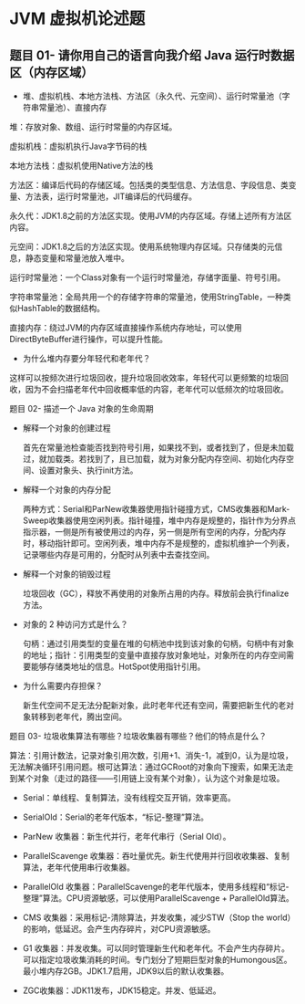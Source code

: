 # JVM 虚拟机论述题

## 题目 01- 请你用自己的语言向我介绍 Java 运行时数据区（内存区域）

- 堆、虚拟机栈、本地方法栈、方法区（永久代、元空间）、运行时常量池（字符串常量池）、直接内存

堆：存放对象、数组、运行时常量的内存区域。

虚拟机栈：虚拟机执行Java字节码的栈

本地方法栈：虚拟机使用Native方法的栈

方法区：编译后代码的存储区域。包括类的类型信息、方法信息、字段信息、类变量、方法表，运行时常量池，JIT编译后的代码缓存。

永久代：JDK1.8之前的方法区实现。使用JVM的内存区域。存储上述所有方法区内容。

元空间：JDK1.8之后的方法区实现。使用系统物理内存区域。只存储类的元信息，静态变量和常量池放入堆中。

运行时常量池：一个Class对象有一个运行时常量池，存储字面量、符号引用。

字符串常量池：全局共用一个的存储字符串的常量池，使用StringTable，一种类似HashTable的数据结构。

直接内存：绕过JVM的内存区域直接操作系统内存地址，可以使用DirectByteBuffer进行操作，可以提升性能。

- 为什么堆内存要分年轻代和老年代？

这样可以按频次进行垃圾回收，提升垃圾回收效率，年轻代可以更频繁的垃圾回收，因为不会扫描老年代中回收概率低的内容，老年代可以低频次的垃圾回收。

题目 02- 描述一个 Java 对象的生命周期

- 解释一个对象的创建过程

  首先在常量池检查能否找到符号引用，如果找不到，或者找到了，但是未加载过，就加载类。若找到了，且已加载，就为对象分配内存空间、初始化内存空间、设置对象头、执行init方法。

- 解释一个对象的内存分配

  两种方式：Serial和ParNew收集器使用指针碰撞方式，CMS收集器和Mark-Sweep收集器使用空闲列表。指针碰撞，堆中内存是规整的，指针作为分界点指示器，一侧是所有被使用过的内存，另一侧是所有空闲的内存，分配内存时，移动指针即可。空闲列表，堆中内存不是规整的，虚拟机维护一个列表，记录哪些内存是可用的，分配时从列表中去查找空间。

- 解释一个对象的销毁过程

  垃圾回收（GC），释放不再使用的对象所占用的内存。释放前会执行finalize方法。

- 对象的 2 种访问方式是什么？

  句柄：通过引用类型的变量在堆的句柄池中找到该对象的句柄，句柄中有对象的地址；指针：引用类型的变量中直接存放对象地址，对象所在的内存空间需要能够存储类地址的信息。HotSpot使用指针引用。

- 为什么需要内存担保？

  新生代空间不足无法分配新对象，此时老年代还有空间，需要把新生代的老对象转移到老年代，腾出空间。

题目 03- 垃圾收集算法有哪些？垃圾收集器有哪些？他们的特点是什么？

算法：引用计数法，记录对象引用次数，引用+1、消失-1，减到0，认为是垃圾，无法解决循环引用问题。根可达算法：通过GCRoot的对象向下搜索，如果无法走到某个对象（走过的路径——引用链上没有某个对象），认为这个对象是垃圾。

- Serial：单线程、复制算法，没有线程交互开销，效率更高。
- SerialOld：Serial的老年代版本，“标记-整理”算法。

- ParNew 收集器：新生代并行，老年代串行（Serial Old）。
- ParallelScavenge 收集器：吞吐量优先。新生代使用并行回收收集器、复制算法，老年代使用串行收集器。
- ParallelOld 收集器：ParallelScavenge的老年代版本，使用多线程和“标记-整理”算法。CPU资源敏感，可以使用ParallelScavenge + ParallelOld算法。
- CMS 收集器：采用标记-清除算法，并发收集，减少STW（Stop the world）的影响，低延迟。会产生内存碎片，对CPU资源敏感。
- G1 收集器：并发收集。可以同时管理新生代和老年代。不会产生内存碎片。可以指定垃圾收集消耗的时间。专门划分了短期巨型对象的Humongous区。最小堆内存2GB。JDK1.7启用，JDK9以后的默认收集器。
- ZGC收集器：JDK11发布，JDK15稳定。并发、低延迟。